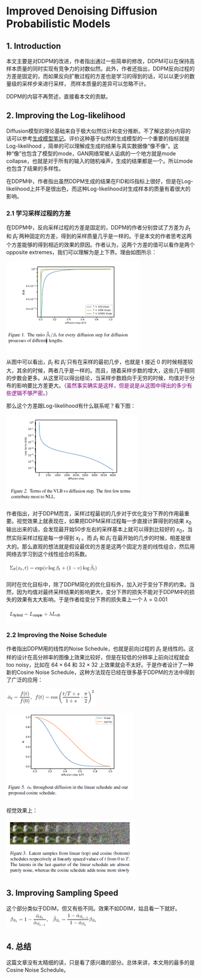 # Improved Denoising Diffusion Probabilistic Models

## 1. Introduction
本文主要是对DDPM的改进，作者指出通过一些简单的修改，DDPM可以在保持高样本质量的同时实现有竞争力的对数似然。此外，作者还指出，DDPM反向过程的方差是固定的，而如果反向扩散过程的方差也是学习的得到的话，可以以更少的数量级的采样步来进行采样， 而样本质量的差异可以忽略不计。

DDPM的内容不再赘述，直接看本文的贡献。

## 2. Improving the Log-likelihood
Diffusion模型的理论基础来自于极大似然估计和变分推断。不了解这部分内容的话可以参考[生成模型笔记](https://blog.csdn.net/D_Trump/article/details/125776944)。评价这种基于似然的生成模型的一个重要的指标就是 Log-likelihood ，简单的可以理解成生成的结果与真实数据像“像不像”。这种“像”也包含了模型的mode，GAN网络常被人诟病的一个地方就是mode collapse，也就是对于所有的输入的随机噪声，生成的结果都是一个。所以mode也包含了结果的多样性。

在DDPM中，作者指出虽然DDPM生成的结果在FID和IS指标上很好，但是在Log-likelihood上并不是很出色，而这种Log-likelihood对生成样本的质量有着很大的影响。

### 2.1 学习采样过程的方差
在DDPM中，反向采样过程的方差是固定的，DDPM的作者分别尝试了方差为 $\beta_t$ 和 $\tilde{\beta}_t$ 两种固定的方差，得到的采样质量几乎是一样的。于是本文的作者思考这两个方差能够的得到相近的效果的原因。作者认为，这两个方差的值可以看作是两个opposite extremes，我们可以理解为是上下界。理由如图所示：

![img](res/008/1.PNG)

从图中可以看出，$\beta_t$ 和 $\tilde{\beta}_t$ 只有在采样的最初几步，也就是 t 接近 0 的时候相差较大，其余的时候，两者几乎是一样的。而且，随着采样步数的增大，这些几乎相同的步数会更多。从这里可以得出结论，当采样步数趋向于无穷的时候，均值对于分布的影响要比方差更大。（<font color=purple>虽然事实确实是这样，但是说是从这图中得出的多少有些逻辑不够严密。</font>）

那么这个方差跟Log-likelihood有什么联系呢？看下图：

![img](res/008/2.PNG)

作者指出，对于DDPM而言，采样过程最初的几步对于优化变分下界的作用最重要。视觉效果上就表现在，如果把DDPM采样过程每一步直接计算得到的结果 $x_0$ 输出出来的话，会发现最开始50步左右的采样基本上就可以得到比较好的 $x_0$，当然实际采样过程是每一步得到 $x_t$ 。而 $\beta_t$ 和 $\tilde{\beta}_t$ 在最开始的几步的时候，相差是很大的。那么直观的想法就是假设最优的方差是这两个固定方差的线性组合，然后用网络去学习到这个线性组合的系数。

![img](res/008/3.PNG)

同时在优化目标中，除了DDPM简化的优化目标外，加入对于变分下界的约束。当然，因为均值对最终采样结果的影响更大，变分下界的损失不能对于DDPM中的损失的效果有太大影响。于是作者给变分下界的损失乘上一个 $\lambda = 0.001$

![img](res/008/4.PNG)

### 2.2 Improving the Noise Schedule
作者指出DDPM用的线性的Noise Schedule，也就是前向过程的 $\beta_t$ 是线性的。这样的设计在高分辨率的图像上效果比较好，但是在较低的分辨率上前向过程就会 too noisy，比如在 $64 \times 64$ 和 $32 \times 32$ 上效果就会不太好。于是作者设计了一种新的Cosine Noise Schedule，这种方法现在已经在很多基于DDPM的方法中得到了广泛的应用：

![img](res/008/5.PNG)

![img](res/008/6.PNG)

视觉效果上：

![img](res/008/7.PNG)

## 3. Improving Sampling Speed
这个部分类似于DDIM，但又有些不同。效果不如DDIM，姑且看一下就好。
![img](res/008/8.PNG)

## 4. 总结
这篇文章没有太精细的读，只是看了感兴趣的部分。总体来讲，本文用的最多的是Cosine Noise Schedule。
